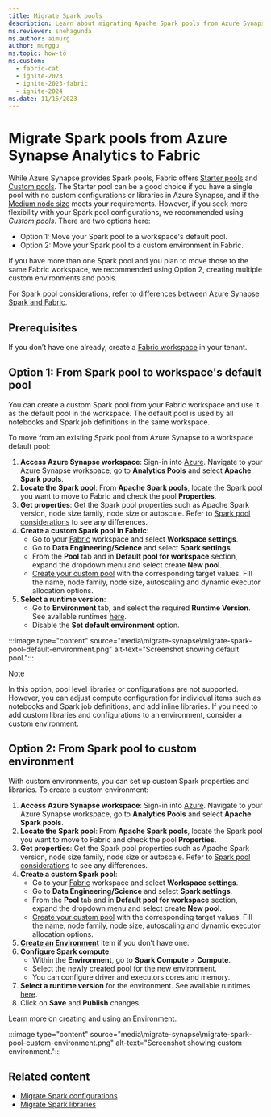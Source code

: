```yaml
---
title: Migrate Spark pools
description: Learn about migrating Apache Spark pools from Azure Synapse Spark to Fabric, including migration prerequisites and options.
ms.reviewer: snehagunda
ms.author: aimurg
author: murggu
ms.topic: how-to
ms.custom:
  - fabric-cat
  - ignite-2023
  - ignite-2023-fabric
  - ignite-2024
ms.date: 11/15/2023
---
```


# Migrate Spark pools from Azure Synapse Analytics to Fabric

While Azure Synapse provides Spark pools, Fabric offers [Starter pools](configure-starter-pools.md) and [Custom pools](create-custom-spark-pools.md). The Starter pool can be a good choice if you have a single pool with no custom configurations or libraries in Azure Synapse, and if the [Medium node size](spark-compute.md) meets your requirements. However, if you seek more flexibility with your Spark pool configurations, we recommended using *Custom pools*. There are two options here: 

* Option 1: Move your Spark pool to a workspace's default pool.
* Option 2: Move your Spark pool to a custom environment in Fabric. 

If you have more than one Spark pool and you plan to move those to the same Fabric workspace, we recommended using Option 2, creating multiple custom environments and pools.

For Spark pool considerations, refer to [differences between Azure Synapse Spark and Fabric](comparison-between-fabric-and-azure-synapse-spark.md).

## Prerequisites

If you don’t have one already, create a [Fabric workspace](../get-started/create-workspaces.md) in your tenant.

## Option 1: From Spark pool to workspace's default pool

You can create a custom Spark pool from your Fabric workspace and use it as the default pool in the workspace. The default pool is used by all notebooks and Spark job definitions in the same workspace. 

To move from an existing Spark pool from Azure Synapse to a workspace default pool:

1. **Access Azure Synapse workspace**: Sign-in into [Azure](https://portal.azure.com). Navigate to your Azure Synapse workspace, go to **Analytics Pools** and select **Apache Spark pools**.
1.	**Locate the Spark pool**: From **Apache Spark pools**, locate the Spark pool you want to move to Fabric and check the pool **Properties**. 
1.	**Get properties**: Get the Spark pool properties such as Apache Spark version, node size family, node size or autoscale. Refer to [Spark pool considerations](comparison-between-fabric-and-azure-synapse-spark.md) to see any differences.
1.	**Create a custom Spark pool in Fabric**:
    * Go to your [Fabric](https://app.fabric.microsoft.com/?pbi_source=learn-data-engineering-migrate-synapse-spark-pools) workspace and select **Workspace settings**.
    * Go to **Data Engineering/Science** and select **Spark settings**.
    * From the **Pool** tab and in **Default pool for workspace** section, expand the dropdown menu and select create **New pool**.
    * [Create your custom pool](create-custom-spark-pools.md) with the corresponding target values. Fill the name, node family, node size, autoscaling and dynamic executor allocation options.
5.	**Select a runtime version**:
    * Go to **Environment** tab, and select the required **Runtime Version**. See available runtimes [here](runtime.md).
    * Disable the **Set default environment** option.

:::image type="content" source="media\migrate-synapse\migrate-spark-pool-default-environment.png" alt-text="Screenshot showing default pool.":::

> [!NOTE]
> In this option, pool level libraries or configurations are not supported. However, you can adjust compute configuration for individual items such as notebooks and Spark job definitions, and add inline libraries. If you need to add custom libraries and configurations to an environment, consider a custom [environment](create-and-use-environment.md).

## Option 2: From Spark pool to custom environment

With custom environments, you can set up custom Spark properties and libraries. To create a custom environment:

1. **Access Azure Synapse workspace**: Sign-in into [Azure](https://portal.azure.com). Navigate to your Azure Synapse workspace, go to **Analytics Pools** and select **Apache Spark pools**.
1.	**Locate the Spark pool**: From **Apache Spark pools**, locate the Spark pool you want to move to Fabric and check the pool **Properties**. 
1.	**Get properties**: Get the Spark pool properties such as Apache Spark version, node size family, node size or autoscale. Refer to [Spark pool considerations](comparison-between-fabric-and-azure-synapse-spark.md) to see any differences.
1.	**Create a custom Spark pool**:
    * Go to your [Fabric](https://app.fabric.microsoft.com/?pbi_source=learn-data-engineering-migrate-synapse-spark-pools) workspace and select **Workspace settings**.
    * Go to **Data Engineering/Science** and select **Spark settings**.
    * From the **Pool** tab and in **Default pool for workspace** section, expand the dropdown menu and select create **New pool**.
    * [Create your custom pool](create-custom-spark-pools.md) with the corresponding target values. Fill the name, node family, node size, autoscaling and dynamic executor allocation options.
1.	**[Create an Environment](create-and-use-environment.md)** item if you don’t have one.
1.	**Configure Spark compute**:
    * Within the **Environment**, go to **Spark Compute** > **Compute**.
    * Select the newly created pool for the new environment.
    * You can configure driver and executors cores and memory. 
1.  **Select a runtime version** for the environment. See available runtimes [here](runtime.md).
1.	Click on **Save** and **Publish** changes.

Learn more on creating and using an [Environment](environment-manage-compute.md).

:::image type="content" source="media\migrate-synapse\migrate-spark-pool-custom-environment.png" alt-text="Screenshot showing custom environment.":::

## Related content

- [Migrate Spark configurations](migrate-synapse-spark-configurations.md)
- [Migrate Spark libraries](migrate-synapse-spark-libraries.md)
